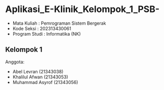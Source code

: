 # Aplikasi_E-Klinik_Kelompok_1_PSB-
- Mata Kuliah    : Pemrograman Sistem Bergerak
- Kode Seksi     : 202313430061
- Program Studi  : Informatika (NK)

## Kelompok 1
   Anggota:
- Abel Levran (21343038)
- Khalilul Afwan (21343053)
- Muhammad Asyrof (21343056)

